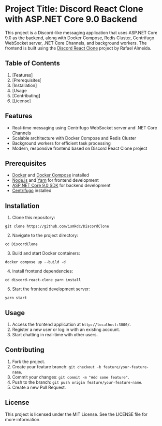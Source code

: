 
# Project Title: Discord React Clone with ASP.NET Core 9.0 Backend


This project is a Discord-like messaging application that uses ASP.NET Core 9.0 as the backend, along with Docker Compose, Redis Cluster, Centrifugo WebSocket server, .NET Core Channels, and background workers. The frontend is built using the [Discord React Clone](https://github.com/rafaelalmeidatk/discord-react-clone) project by Rafael Almeida.

## Table of Contents

1.  [Features]
2.  [Prerequisites]
3.  [Installation]
4.  [Usage
5.  [Contributing]
6.  [License]

## Features

-   Real-time messaging using Centrifugo WebSocket server and .NET Core Channels
-   Scalable architecture with Docker Compose and Redis Cluster
-   Background workers for efficient task processing
-   Modern, responsive frontend based on Discord React Clone project

## Prerequisites

-   [Docker](https://www.docker.com/) and [Docker Compose](https://docs.docker.com/compose/install/) installed
-   [Node.js](https://nodejs.org/en/download/) and [Yarn](https://yarnpkg.com/) for frontend development
-   [ASP.NET Core 9.0 SDK](https://dotnet.microsoft.com/download/dotnet/9.0) for backend development
-   [Centrifugo](https://centrifugal.dev/) installed

## Installation

1.  Clone this repository:

`git clone https://github.com/ismkdc/DiscordClone` 

2.  Navigate to the project directory:


`cd DiscordClone` 

3.  Build and start Docker containers:


`docker compose up --build -d` 

4.  Install frontend dependencies:

`cd discord-react-clone
yarn install` 

5.  Start the frontend development server:


`yarn start` 

## Usage

1.  Access the frontend application at `http://localhost:3000/`.
2.  Register a new user or log in with an existing account.
3.  Start chatting in real-time with other users.

## Contributing

1.  Fork the project.
2.  Create your feature branch: `git checkout -b feature/your-feature-name`.
3.  Commit your changes: `git commit -m "Add some feature"`.
4.  Push to the branch: `git push origin feature/your-feature-name`.
5.  Create a new Pull Request.

## License

This project is licensed under the MIT License. See the LICENSE file for more information.
